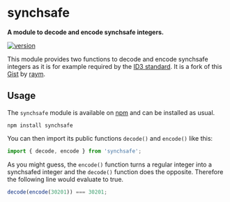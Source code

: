 # synchsafe

**A module to decode and encode synchsafe integers.**

[![version](https://img.shields.io/npm/v/synchsafe.svg?style=flat-square)](https://www.npmjs.com/package/synchsafe)

This module provides two functions to decode and encode synchsafe integers as it is for example required by the [ID3 standard](http://id3.org/id3v2.4.0-structure). It is a fork of this [Gist](https://gist.github.com/raym/7b8cb7b838c94cada0b7) by [raym](https://github.com/raym).

## Usage

The `synchsafe` module is available on [npm](https://www.npmjs.com/package/synchsafe) and can be
installed as usual.

```shell
npm install synchsafe
```

You can then import its public functions `decode()` and `encode()` like this:

```js
import { decode, encode } from 'synchsafe';
```

As you might guess, the `encode()` function turns a regular integer into a synchsafed integer and
the `decode()` function does the opposite. Therefore the following line would evaluate to true.

```js
decode(encode(30201)) === 30201;
```
